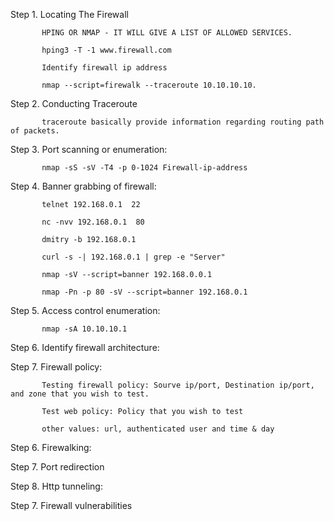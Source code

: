 Step 1. Locating The Firewall

           HPING OR NMAP - IT WILL GIVE A LIST OF ALLOWED SERVICES.
           
           hping3 -T -1 www.firewall.com
           
           Identify firewall ip address
           
           nmap --script=firewalk --traceroute 10.10.10.10.

Step 2. Conducting Traceroute
           
           traceroute basically provide information regarding routing path of packets.
           
Step 3. Port scanning or enumeration:
      
           nmap -sS -sV -T4 -p 0-1024 Firewall-ip-address
           
Step 4. Banner grabbing of firewall:

           telnet 192.168.0.1  22
           
           nc -nvv 192.168.0.1  80
           
           dmitry -b 192.168.0.1
           
           curl -s -| 192.168.0.1 | grep -e "Server"
           
           nmap -sV --script=banner 192.168.0.0.1
           
           nmap -Pn -p 80 -sV --script=banner 192.168.0.1
        
Step 5. Access control enumeration:

           nmap -sA 10.10.10.1
           
Step 6. Identify firewall architecture:

Step 7. Firewall policy:
                      
           Testing firewall policy: Sourve ip/port, Destination ip/port, and zone that you wish to test.
           
           Test web policy: Policy that you wish to test
           
           other values: url, authenticated user and time & day

Step 6. Firewalking:
 
Step 7. Port redirection

Step 8. Http tunneling:

Step 7. Firewall vulnerabilities           
